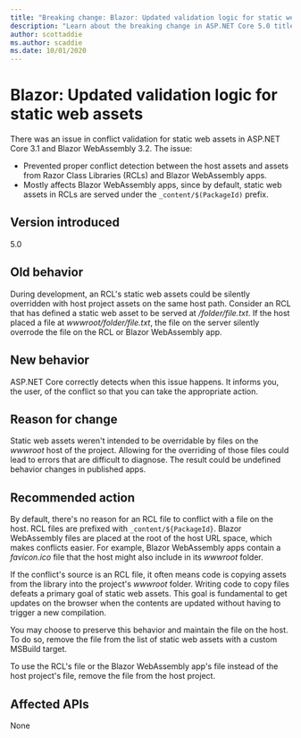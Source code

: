 ```yaml
---
title: "Breaking change: Blazor: Updated validation logic for static web assets"
description: "Learn about the breaking change in ASP.NET Core 5.0 titled Blazor: Updated validation logic for static web assets"
author: scottaddie
ms.author: scaddie
ms.date: 10/01/2020
---
```

# Blazor: Updated validation logic for static web assets

There was an issue in conflict validation for static web assets in ASP.NET Core 3.1 and Blazor WebAssembly 3.2. The issue:

* Prevented proper conflict detection between the host assets and assets from Razor Class Libraries (RCLs) and Blazor WebAssembly apps.
* Mostly affects Blazor WebAssembly apps, since by default, static web assets in RCLs are served under the `_content/$(PackageId)` prefix.

## Version introduced

5.0

## Old behavior

During development, an RCL's static web assets could be silently overridden with host project assets on the same host path. Consider an RCL that has defined a static web asset to be served at */folder/file.txt*. If the host placed a file at *wwwroot/folder/file.txt*, the file on the server silently overrode the file on the RCL or Blazor WebAssembly app.

## New behavior

ASP.NET Core correctly detects when this issue happens. It informs you, the user, of the conflict so that you can take the appropriate action.

## Reason for change

Static web assets weren't intended to be overridable by files on the *wwwroot* host of the project. Allowing for the overriding of those files could lead to errors that are difficult to diagnose. The result could be undefined behavior changes in published apps.

## Recommended action

By default, there's no reason for an RCL file to conflict with a file on the host. RCL files are prefixed with `_content/${PackageId}`. Blazor WebAssembly files are placed at the root of the host URL space, which makes conflicts easier. For example, Blazor WebAssembly apps contain a *favicon.ico* file that the host might also include in its *wwwroot* folder.

If the conflict's source is an RCL file, it often means code is copying assets from the library into the project's *wwwroot* folder. Writing code to copy files defeats a primary goal of static web assets. This goal is fundamental to get updates on the browser when the contents are updated without having to trigger a new compilation.

You may choose to preserve this behavior and maintain the file on the host. To do so, remove the file from the list of static web assets with a custom MSBuild target.

To use the RCL's file or the Blazor WebAssembly app's file instead of the host project's file, remove the file from the host project.

## Affected APIs

None

<!--

### Category

ASP.NET Core

### Affected APIs

Not detectable via API analysis

-->
